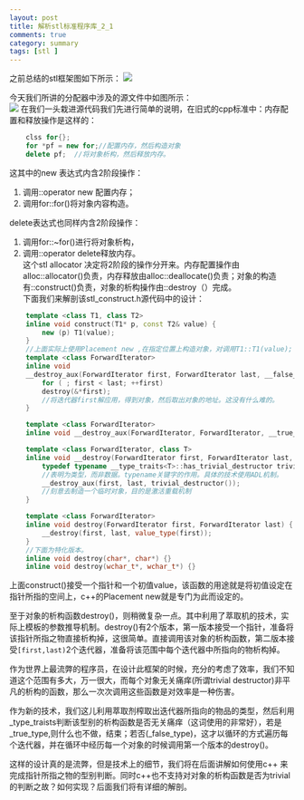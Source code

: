 ```yaml
---
layout: post
title: 解析stl标准程序库_2_1
comments: true
category: summary
tags: [stl ]  
---   
```

之前总结的stl框架图如下所示：
![](https://i.imgur.com/BmrdDll.png)  

今天我们所讲的分配器中涉及的源文件<memory>中如图所示：  
![](https://i.imgur.com/wZDubh8.png)
在我们一头栽进源代码我们先进行简单的说明，在旧式的cpp标准中：内存配置和释放操作是这样的：  
```c++  
	clss for{};
	for *pf = new for;//配置内存，然后构造对象 
	delete pf;	//将对象析构，然后释放内存。  
```  
这其中的new 表达式内含2阶段操作：  
1. 调用::operator new 配置内存；
2. 调用for::for()将对象内容构造。   

delete表达式也同样内含2阶段操作：   
1. 调用for::~for()进行将对象析构，
2. 调用::operator delete释放内存。  
这个stl allocator 决定将2阶段的操作分开来。内存配置操作由alloc::allocator()负责，内存释放由alloc::deallocate()负责；对象的构造有::construct()负责，对象的析构操作由::destroy（）完成。  
下面我们来解剖该stl_construct.h源代码中的设计：  

```c++  
	template <class T1, class T2>
	inline void construct(T1* p, const T2& value) {
  		new (p) T1(value);
	}
	//上面实际上使用Placement new ,在指定位置上构造对象，对调用T1::T1(value);  
	template <class ForwardIterator>
	inline void
	__destroy_aux(ForwardIterator first, ForwardIterator last, __false_type) {
  		for ( ; first < last; ++first)
    	destroy(&*first);
		//将迭代器first解应用，得到对象，然后取出对象的地址。这没有什么难的。
	}

	template <class ForwardIterator> 
	inline void __destroy_aux(ForwardIterator, ForwardIterator, __true_type) {}

	template <class ForwardIterator, class T>
	inline void __destroy(ForwardIterator first, ForwardIterator last, T*) {
 	 	typedef typename __type_traits<T>::has_trivial_destructor trivial_destructor;
		//表明为类型，而非数据。typename关键字的作用。具体的技术使用ADL机制。
  		__destroy_aux(first, last, trivial_destructor());
		//刻意去制造一个临时对象，目的是激活重载机制
	}

	template <class ForwardIterator>
	inline void destroy(ForwardIterator first, ForwardIterator last) {
  		__destroy(first, last, value_type(first));
	}  
	//下面为特化版本。
	inline void destroy(char*, char*) {}
	inline void destroy(wchar_t*, wchar_t*) {}
```  
上面construct()接受一个指针和一个初值value，该函数的用途就是将初值设定在指针所指的空间上，c++的Placement new就是专门为此而设定的。  

至于对象的析构函数destroy()，则稍微复杂一点。其中利用了萃取机的技术，实际上模板的参数推导机制。destroy()有2个版本，第一版本接受一个指针，准备将该指针所指之物直接析构掉，这很简单。直接调用该对象的析构函数，第二版本接受`[first,last)`2个迭代器，准备将该范围中每个迭代器中所指向的物析构掉。  

作为世界上最流弊的程序员，在设计此框架的时候，充分的考虑了效率，我们不知道这个范围有多大，万一很大，而每个对象无关痛痒(所谓trivial destructor)非平凡的析构的函数，那么一次次调用这些函数是对效率是一种伤害。  

作为新的技术，我们这儿利用萃取剂榨取出迭代器所指向的物品的类型，然后利用_type_traists<T>判断该型别的析构函数是否无关痛痒（这词使用的非常好），若是_true_type,则什么也不做，结束；若否(_false_type)，这才以循环的方式遍历每个迭代器，并在循环中经历每一个对象的时候调用第一个版本的destroy()。  

这样的设计真的是流弊，但是技术上的细节，我们将在后面讲解如何使用c++ 来完成指针所指之物的型别判断。同时c++也不支持对对象的析构函数是否为trivial的判断之故？如何实现？后面我们将有详细的解剖。
